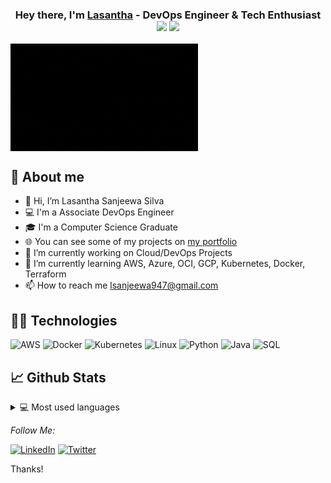 <h3 align="center">Hey there, I'm <a href="https://sanju2.github.io/">Lasantha</a> - DevOps Engineer & Tech Enthusiast <img
    src="https://media.giphy.com/media/hvRJCLFzcasrR4ia7z/giphy.gif" width="28"> <img
    src="https://emojis.slackmojis.com/emojis/images/1531849430/4246/blob-sunglasses.gif?1531849430" width="28" /></h3>

<img src="images/img.gif" alt="Welcome!" align="center" width="300"/>

## 📖 About me

* 👋 Hi, I’m Lasantha Sanjeewa Silva
* 💻 I'm a Associate DevOps Engineer
* 🎓 I'm a Computer Science Graduate
* 🌐 You can see some of my projects on [my portfolio](https://sanju2.github.io/)
* 👀 I’m currently working on Cloud/DevOps Projects
* 🌱 I’m currently learning AWS, Azure, OCI, GCP, Kubernetes, Docker, Terraform
* 📫 How to reach me lsanjeewa947@gmail.com

## 👨‍💻 Technologies

![AWS](https://img.shields.io/badge/-AWS-000?&logo=Amazon-AWS&logoColor=F90)
![Docker](https://img.shields.io/badge/-Docker-000?&logo=Docker)
![Kubernetes](https://img.shields.io/badge/-Kubernetes-000?&logo=Kubernetes)
![Linux](https://img.shields.io/badge/-Linux-000?&logo=Linux)
![Python](https://img.shields.io/badge/-Python-000?&logo=Python)
![Java](https://img.shields.io/badge/-Java-000?&logo=Java&logoColor=007396)
![SQL](https://img.shields.io/badge/-SQL-000?&logo=MySQL)
<br />

## 📈 Github Stats

<details>
  <summary>💻 Most used languages</summary>
  <br />
  <a href="https://github.com/anuraghazra/github-readme-stats"><img alt="DenverCoder1's Top Languages"
      src="https://github-readme-stats.vercel.app/api/top-langs/?username=DenverCoder1&langs_count=10&layout=compact#" /></a>
  <br />
  <b>Note:</b> This chart is only a metric of which languages my public code on GitHub consists of and does not reflect
  my experience or skill level.
</details>

<i>Follow Me:</i><br>

<a href="https://www.linkedin.com/in/lasanthasilva/" target="_blank"><img src="https://img.shields.io/badge/LinkedIn-%230077B5.svg?&style=flat-square&logo=linkedin&logoColor=white" alt="LinkedIn"></a>
<a href="https://twitter.com/LasanthaSilva96" target="_blank"><img src="https://img.shields.io/badge/Twitter-%231DA1F2.svg?&style=flat-square&logo=twitter&logoColor=white" alt="Twitter"></a>

Thanks!
